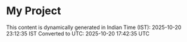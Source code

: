 # My Project

This content is dynamically generated in Indian Time (IST): 2025-10-20 23:12:35 IST
Converted to UTC: 2025-10-20 17:42:35 UTC
